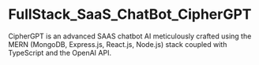 # FullStack_SaaS_ChatBot_CipherGPT
 CipherGPT is an advanced SAAS chatbot AI meticulously crafted using the MERN (MongoDB, Express.js, React.js, Node.js) stack coupled with TypeScript and the OpenAI API.
